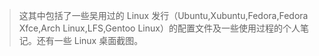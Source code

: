> 这其中包括了一些吴用过的 Linux 发行（Ubuntu,Xubuntu,Fedora,Fedora Xfce,Arch Linux,LFS,Gentoo Linux）的配置文件及一些使用过程的个人笔记。还有一些 Linux 桌面截图。
